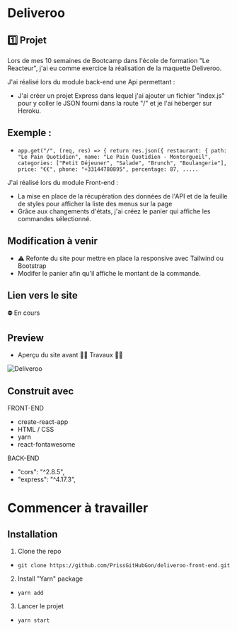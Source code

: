 # Deliveroo

##  1️⃣ Projet 

Lors de mes 10 semaines de Bootcamp dans l'école de formation "Le Reacteur", j'ai eu comme exercice la réalisation de la maquette Deliveroo.

J'ai réalisé lors du module back-end une Api permettant :
* J'ai créer un projet Express dans lequel j'ai ajouter un fichier "index.js" pour y coller le JSON fourni dans la route "/" et je l'ai héberger sur Heroku.
## Exemple :
* ``
app.get("/", (req, res) => {
  return res.json({
    restaurant: {
      path: "Le Pain Quotidien",
      name: "Le Pain Quotidien - Montorgueil",
      categories: ["Petit Déjeuner", "Salade", "Brunch", "Boulangerie"],
      price: "€€",
      phone: "+33144780895",
      percentage: 87, .....
``


J'ai réalisé lors du module Front-end :
* La mise en place de la récupération des données de l'API et de la feuille de styles pour afficher la liste des menus sur la page
* Grâce aux changements d'états, j'ai créez le panier qui affiche les commandes sélectionné.


## Modification à venir
* ⚠ Refonte du site pour mettre en place la responsive avec Tailwind ou Bootstrap
* Modifer le panier afin qu'il affiche le montant de la commande.


## Lien vers le site 

⛔ En cours

## Preview 

* Aperçu du site avant 🔨🔨 Travaux 🔨🔨


![Deliveroo](https://user-images.githubusercontent.com/87413559/182640594-b72b263a-5a29-4155-8ba7-7ef19d981487.png)



## Construit avec

FRONT-END
* create-react-app
* HTML / CSS
* yarn
* react-fontawesome


BACK-END
* "cors": "^2.8.5",
* "express": "^4.17.3",



# Commencer à travailler

## Installation

1. Clone the repo
* ``git clone https://github.com/PrissGitHubGon/deliveroo-front-end.git``

2. Install "Yarn" package
* ``yarn add``

3. Lancer le projet
* ``yarn start``
